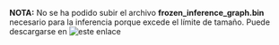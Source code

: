 **NOTA:** No se ha podido subir el archivo **frozen_inference_graph.bin** necesario para la inferencia porque excede el límite de tamaño. Puede descargarse en ![este enlace](https://158.49.97.150/owncloud/index.php/s/k8k9ou1LbPeVZgR)
